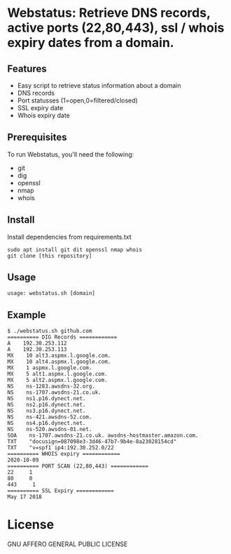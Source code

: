 # Webstatus: Retrieve DNS records, active ports (22,80,443), ssl / whois expiry dates from a domain. 

## Features
- Easy script to retrieve status information about a domain
- DNS records
- Port statusses (1=open,0=filtered/closed)
- SSL expiry date
- Whois expiry date

## Prerequisites
To run Webstatus, you'll need the following:
- git
- dig
- openssl
- nmap
- whois

## Install 
Install dependencies from requirements.txt
```
sudo apt install git dit openssl nmap whois
git clone [this repository]
```

##  Usage
```
usage: webstatus.sh [domain]
```

##  Example
```
$ ./webstatus.sh github.com
========== DIG Records ============
A    192.30.253.112 
A    192.30.253.113 
MX    10 alt3.aspmx.l.google.com.
MX    10 alt4.aspmx.l.google.com.
MX    1 aspmx.l.google.com.
MX    5 alt1.aspmx.l.google.com.
MX    5 alt2.aspmx.l.google.com.
NS    ns-1283.awsdns-32.org. 
NS    ns-1707.awsdns-21.co.uk. 
NS    ns1.p16.dynect.net. 
NS    ns2.p16.dynect.net. 
NS    ns3.p16.dynect.net. 
NS    ns-421.awsdns-52.com. 
NS    ns4.p16.dynect.net. 
NS    ns-520.awsdns-01.net. 
SOA    ns-1707.awsdns-21.co.uk. awsdns-hostmaster.amazon.com.
TXT    "docusign=087098e3-3d46-47b7-9b4e-8a23028154cd" 
TXT    "v=spf1 ip4:192.30.252.0/22
========== WHOIS expiry ============
2020-10-09
========== PORT SCAN (22,80,443) ============
22     1
80     0
443     1
========== SSL Expiry ============
May 17 2018
```

# License
GNU AFFERO GENERAL PUBLIC LICENSE
